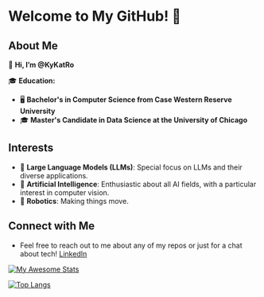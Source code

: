 # Welcome to My GitHub! 👋

## About Me

👤 **Hi, I’m @KyKatRo**

🎓 **Education:**
- 🖥️ **Bachelor's in Computer Science from Case Western Reserve University**
- 🎓 **Master's Candidate in Data Science at the University of Chicago**

## Interests
- 🧠 **Large Language Models (LLMs)**: Special focus on LLMs and their diverse applications.
- 🤖 **Artificial Intelligence**: Enthusiastic about all AI fields, with a particular interest in computer vision.
- 🚀 **Robotics**: Making things move.

## Connect with Me
- Feel free to reach out to me about any of my repos or just for a chat about tech!
[LinkedIn](https://www.linkedin.com/in/kyler-rosen/)

[![My Awesome Stats](https://awesome-github-stats.azurewebsites.net/user-stats/kykatro?cardType=github&theme=github-dark&preferLogin=false)](https://git.io/awesome-stats-card)

[![Top Langs](https://github-readme-stats.vercel.app/api/top-langs/?username=kykatro&layout=compact)](https://github.com/anuraghazra/github-readme-stats)
